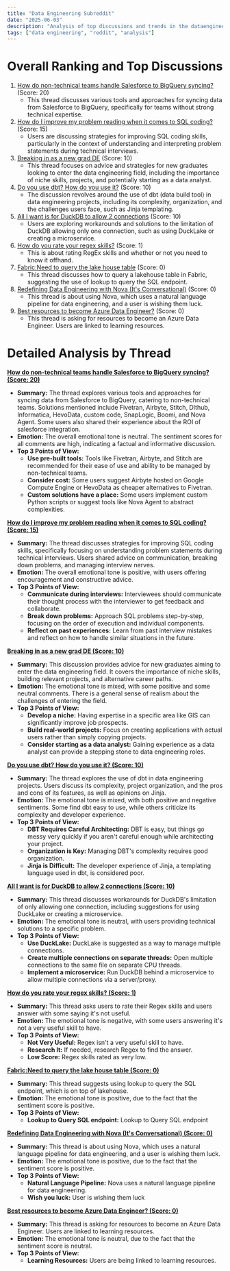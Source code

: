 ```yaml
---
title: "Data Engineering Subreddit"
date: "2025-06-03"
description: "Analysis of top discussions and trends in the dataengineering subreddit"
tags: ["data engineering", "reddit", "analysis"]
---
```


# Overall Ranking and Top Discussions
1.  [How do non-technical teams handle Salesforce to BigQuery syncing?](https://www.reddit.com/r/dataengineering/comments/1l2bgux/how_do_nontechnical_teams_handle_salesforce_to/) (Score: 20)
    *   This thread discusses various tools and approaches for syncing data from Salesforce to BigQuery, specifically for teams without strong technical expertise.
2.  [How do I improve my problem reading when it comes to SQL coding?](https://www.reddit.com/r/dataengineering/comments/1l2hjeq/how_do_i_improve_my_problem_reading_when_it_comes/) (Score: 15)
    *   Users are discussing strategies for improving SQL coding skills, particularly in the context of understanding and interpreting problem statements during technical interviews.
3.  [Breaking in as a new grad DE](https://www.reddit.com/r/dataengineering/comments/1l2brc4/breaking_in_as_a_new_grad_de/) (Score: 10)
    *   This thread focuses on advice and strategies for new graduates looking to enter the data engineering field, including the importance of niche skills, projects, and potentially starting as a data analyst.
4.  [Do you use dbt? How do you use it?](https://www.reddit.com/r/dataengineering/comments/1l2dblv/do_you_use_dbt_how_do_you_use_it/) (Score: 10)
    *   The discussion revolves around the use of dbt (data build tool) in data engineering projects, including its complexity, organization, and the challenges users face, such as Jinja templating.
5.  [All I want is for DuckDB to allow 2 connections](https://www.reddit.com/r/dataengineering/comments/1l2ec28/all_i_want_is_for_duckdb_to_allow_2_connections/) (Score: 10)
    *   Users are exploring workarounds and solutions to the limitation of DuckDB allowing only one connection, such as using DuckLake or creating a microservice.
6.  [How do you rate your regex skills?](https://www.reddit.com/r/dataengineering/comments/1l2lsp5/how_do_you_rate_your_regex_skills/) (Score: 1)
    *   This is about rating RegEx skills and whether or not you need to know it offhand.
7.  [Fabric:Need to query the lake house table](https://i.redd.it/tzi4m8eh8r4f1.jpeg) (Score: 0)
    *   This thread discusses how to query a lakehouse table in Fabric, suggesting the use of lookup to query the SQL endpoint.
8.  [Redefining Data Engineering with Nova (It's Conversational)](https://www.reddit.com/r/dataengineering/comments/1l2bliv/redefining_data_engineering_with_nova_its/) (Score: 0)
    *   This thread is about using Nova, which uses a natural language pipeline for data engineering, and a user is wishing them luck.
9.  [Best resources to become Azure Data Engineer?](https://www.reddit.com/r/dataengineering/comments/1l2esdx/best_resources_to_become_azure_data_engineer/) (Score: 0)
    *   This thread is asking for resources to become an Azure Data Engineer. Users are linked to learning resources.

# Detailed Analysis by Thread
**[How do non-technical teams handle Salesforce to BigQuery syncing? (Score: 20)](https://www.reddit.com/r/dataengineering/comments/1l2bgux/how_do_nontechnical_teams_handle_salesforce_to/)**
*   **Summary:** The thread explores various tools and approaches for syncing data from Salesforce to BigQuery, catering to non-technical teams. Solutions mentioned include Fivetran, Airbyte, Stitch, Dlthub, Informatica, HevoData, custom code, SnapLogic, Boomi, and Nova Agent. Some users also shared their experience about the ROI of salesforce integration.
*   **Emotion:** The overall emotional tone is neutral. The sentiment scores for all comments are high, indicating a factual and informative discussion.
*   **Top 3 Points of View:**
    *   **Use pre-built tools:** Tools like Fivetran, Airbyte, and Stitch are recommended for their ease of use and ability to be managed by non-technical teams.
    *   **Consider cost:** Some users suggest Airbyte hosted on Google Compute Engine or HevoData as cheaper alternatives to Fivetran.
    *   **Custom solutions have a place:** Some users implement custom Python scripts or suggest tools like Nova Agent to abstract complexities.

**[How do I improve my problem reading when it comes to SQL coding? (Score: 15)](https://www.reddit.com/r/dataengineering/comments/1l2hjeq/how_do_i_improve_my_problem_reading_when_it_comes/)**
*   **Summary:** The thread discusses strategies for improving SQL coding skills, specifically focusing on understanding problem statements during technical interviews. Users shared advice on communication, breaking down problems, and managing interview nerves.
*   **Emotion:** The overall emotional tone is positive, with users offering encouragement and constructive advice.
*   **Top 3 Points of View:**
    *   **Communicate during interviews:** Interviewees should communicate their thought process with the interviewer to get feedback and collaborate.
    *   **Break down problems:** Approach SQL problems step-by-step, focusing on the order of execution and individual components.
    *   **Reflect on past experiences:** Learn from past interview mistakes and reflect on how to handle similar situations in the future.

**[Breaking in as a new grad DE (Score: 10)](https://www.reddit.com/r/dataengineering/comments/1l2brc4/breaking_in_as_a_new_grad_de/)**
*   **Summary:** This discussion provides advice for new graduates aiming to enter the data engineering field. It covers the importance of niche skills, building relevant projects, and alternative career paths.
*   **Emotion:** The emotional tone is mixed, with some positive and some neutral comments. There is a general sense of realism about the challenges of entering the field.
*   **Top 3 Points of View:**
    *   **Develop a niche:** Having expertise in a specific area like GIS can significantly improve job prospects.
    *   **Build real-world projects:** Focus on creating applications with actual users rather than simply copying projects.
    *   **Consider starting as a data analyst:** Gaining experience as a data analyst can provide a stepping stone to data engineering roles.

**[Do you use dbt? How do you use it? (Score: 10)](https://www.reddit.com/r/dataengineering/comments/1l2dblv/do_you_use_dbt_how_do_you_use_it/)**
*   **Summary:** The thread explores the use of dbt in data engineering projects. Users discuss its complexity, project organization, and the pros and cons of its features, as well as opinions on Jinja.
*   **Emotion:** The emotional tone is mixed, with both positive and negative sentiments. Some find dbt easy to use, while others criticize its complexity and developer experience.
*   **Top 3 Points of View:**
    *   **DBT Requires Careful Architecting:** DBT is easy, but things go messy very quickly if you aren't careful enough while architecting your project.
    *   **Organization is Key:** Managing DBT's complexity requires good organization.
    *   **Jinja is Difficult:** The developer experience of Jinja, a templating language used in dbt, is considered poor.

**[All I want is for DuckDB to allow 2 connections (Score: 10)](https://www.reddit.com/r/dataengineering/comments/1l2ec28/all_i_want_is_for_duckdb_to_allow_2_connections/)**
*   **Summary:** This thread discusses workarounds for DuckDB's limitation of only allowing one connection, including suggestions for using DuckLake or creating a microservice.
*   **Emotion:** The emotional tone is neutral, with users providing technical solutions to a specific problem.
*   **Top 3 Points of View:**
    *   **Use DuckLake:** DuckLake is suggested as a way to manage multiple connections.
    *   **Create multiple connections on separate threads:** Open multiple connections to the same file on separate CPU threads.
    *   **Implement a microservice:** Run DuckDB behind a microservice to allow multiple connections via a server/proxy.

**[How do you rate your regex skills? (Score: 1)](https://www.reddit.com/r/dataengineering/comments/1l2lsp5/how_do_you_rate_your_regex_skills/)**
*   **Summary:** This thread asks users to rate their Regex skills and users answer with some saying it's not useful.
*   **Emotion:** The emotional tone is negative, with some users answering it's not a very useful skill to have.
*   **Top 3 Points of View:**
    *   **Not Very Useful:** Regex isn't a very useful skill to have.
    *   **Research It:** If needed, research Regex to find the answer.
    *   **Low Score:** Regex skills rated as very low.

**[Fabric:Need to query the lake house table (Score: 0)](https://i.redd.it/tzi4m8eh8r4f1.jpeg)**
*   **Summary:** This thread suggests using lookup to query the SQL endpoint, which is on top of lakehouse.
*   **Emotion:** The emotional tone is positive, due to the fact that the sentiment score is positive.
*   **Top 3 Points of View:**
    *   **Lookup to Query SQL endpoint:** Lookup to Query SQL endpoint

**[Redefining Data Engineering with Nova (It's Conversational) (Score: 0)](https://www.reddit.com/r/dataengineering/comments/1l2bliv/redefining_data_engineering_with_nova_its/)**
*   **Summary:** This thread is about using Nova, which uses a natural language pipeline for data engineering, and a user is wishing them luck.
*   **Emotion:** The emotional tone is positive, due to the fact that the sentiment score is positive.
*   **Top 3 Points of View:**
    *   **Natural Language Pipeline:** Nova uses a natural language pipeline for data engineering.
    *   **Wish you luck:** User is wishing them luck

**[Best resources to become Azure Data Engineer? (Score: 0)](https://www.reddit.com/r/dataengineering/comments/1l2esdx/best_resources_to_become_azure_data_engineer/)**
*   **Summary:** This thread is asking for resources to become an Azure Data Engineer. Users are linked to learning resources.
*   **Emotion:** The emotional tone is neutral, due to the fact that the sentiment score is neutral.
*   **Top 3 Points of View:**
    *   **Learning Resources:** Users are being linked to learning resources.
